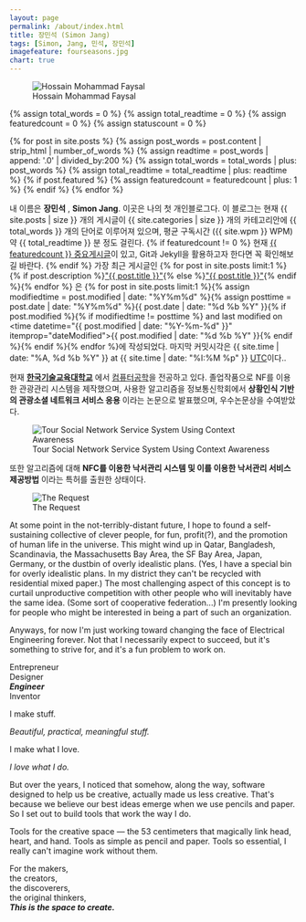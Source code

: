 ```yaml
---
layout: page
permalink: /about/index.html
title: 장민석 (Simon Jang)
tags: [Simon, Jang, 민석, 장민석]
imagefeature: fourseasons.jpg
chart: true
---
```

<figure>
  <img src="{{ site.url }}/images/1.jpg" alt="Hossain Mohammad Faysal">
  <figcaption>Hossain Mohammad Faysal</figcaption>
</figure>

{% assign total_words = 0 %}
{% assign total_readtime = 0 %}
{% assign featuredcount = 0 %}
{% assign statuscount = 0 %}

{% for post in site.posts %}
    {% assign post_words = post.content | strip_html | number_of_words %}
    {% assign readtime = post_words | append: '.0' | divided_by:200 %}
    {% assign total_words = total_words | plus: post_words %}
    {% assign total_readtime = total_readtime | plus: readtime %}
    {% if post.featured %}
    {% assign featuredcount = featuredcount | plus: 1 %}
    {% endif %}
{% endfor %}


내 이름은 **장민석** , **Simon Jang**. 이곳은 나의 첫 개인블로그다. 이 블로그는 현재 {{ site.posts | size }} 개의 게시글이 {{ site.categories | size }} 개의 카테고리안에 {{ total_words }} 개의 단어로 이루어져 있으며, 평균 구독시간 ({{ site.wpm }} WPM) 약 <span class="time">{{ total_readtime }}</span> 분 정도 걸린다. {% if featuredcount != 0 %} 현재 <a href="{{ site.url }}/featured">{{ featuredcount }} 중요게시글</a>이 있고, Git과 Jekyll을 활용하고자 한다면 꼭 확인해보길 바란다. {% endif %} 가장 최근 게시글인 {% for post in site.posts limit:1 %}{% if post.description %}<a href="{{ site.url }}{{ post.url }}" title="{{ post.description }}">"{{ post.title }}"</a>{% else %}<a href="{{ site.url }}{{ post.url }}" title="{{ post.description }}" title="Read more about {{ post.title }}">"{{ post.title }}"</a>{% endif %}{% endfor %} 은 {% for post in site.posts limit:1 %}{% assign modifiedtime = post.modified | date: "%Y%m%d" %}{% assign posttime = post.date | date: "%Y%m%d" %}<time datetime="{{ post.date | date_to_xmlschema }}" class="post-time">{{ post.date | date: "%d %b %Y" }}</time>{% if post.modified %}{% if modifiedtime != posttime %} and last modified on <time datetime="{{ post.modified | date: "%Y-%m-%d" }}" itemprop="dateModified">{{ post.modified | date: "%d %b %Y" }}</time>{% endif %}{% endif %}{% endfor %}에 작성되었다. 마지막 커밋시각은 {{ site.time | date: "%A, %d %b %Y" }} at {{ site.time | date: "%I:%M %p" }} [UTC](http://en.wikipedia.org/wiki/Coordinated_Universal_Time "Temps Universel Coordonné")이다..

현재 [**한국기술교육대학교**](http://www.koreatech.ac.kr/) 에서 [컴퓨터공학](http://cse.kut.ac.kr/)을 전공하고 있다. 졸업작품으로 NF를 이용한 관광관리 시스템을 제작했으며, 사용한 알고리즘을 정보통신학회에서 **상황인식 기반의 관광소셜 네트워크 서비스 응용** 이라는 논문으로 발표했으며, 우수논문상을 수여받았다.

<figure>
	<img src="{{ site.url }}/images/paper.jpg" alt="Tour Social Network Service System Using Context Awareness">
	<figcaption>Tour Social Network Service System Using Context Awareness</figcaption>
</figure>

또한 알고리즘에 대해 **NFC를 이용한 낙서관리 시스템 및 이를 이용한 낙서관리 서비스 제공방법** 이라는 특허를 출원한 상태이다.

<figure>
	<img src="{{ site.url }}/images/patent.jpg" alt="The Request">
	<figcaption>The Request</figcaption>
</figure>

At some point in the not-terribly-distant future, I hope to found a self-sustaining collective of clever people, for fun, profit(?), and the promotion of human life in the universe. This might wind up in Qatar, Bangladesh, Scandinavia, the Massachusetts Bay Area, the SF Bay Area, Japan, Germany, or the dustbin of overly idealistic plans. (Yes, I have a special bin for overly idealistic plans. In my district they can't be recycled with residential mixed paper.) The most challenging aspect of this concept is to curtail unproductive competition with other people who will inevitably have the same idea. (Some sort of cooperative federation...) I'm presently looking for people who might be interested in being a part of such an organization.

Anyways, for now I'm just working toward changing the face of Electrical Engineering forever. Not that I necessarily expect to succeed, but it's something to strive for, and it's a fun problem to work on.


Entrepreneur  
Designer  
***Engineer***  
Inventor  

I
make
stuff.


*Beautiful, practical, meaningful stuff.*


I make what I love.

*I love what I do.*


But over the years, I noticed that somehow, along the way, software designed to help us be creative, actually made us less creative. That's because we believe our best ideas emerge when we use pencils and paper.
So I set out to build tools that work the way I do.


Tools for the creative space — the 53 centimeters that magically link head, heart, and hand. Tools as simple as pencil and paper. Tools so essential, I  really can't imagine work without them.


For
the makers,  
the creators,  
the discoverers,  
the original thinkers,  
***This is the space to create.***